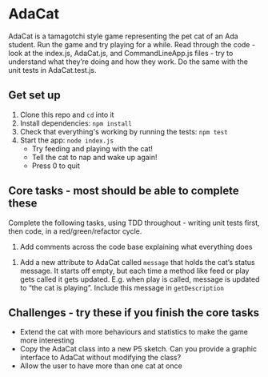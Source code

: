 # AdaCat

AdaCat is a tamagotchi style game representing the pet cat of an Ada student.
Run the game and try playing for a while. Read through the code - look at the
index.js, AdaCat.js, and CommandLineApp.js files - try to understand what
they’re doing and how they work. Do the same with the unit tests in
AdaCat.test.js.

## Get set up

1. Clone this repo and `cd` into it
1. Install dependencies: `npm install`
1. Check that everything's working by running the tests: `npm test`
1. Start the app: `node index.js`
   - Try feeding and playing with the cat!
   - Tell the cat to nap and wake up again!
   - Press 0 to quit

## Core tasks - most should be able to complete these

Complete the following tasks, using TDD throughout - writing unit tests first,
then code, in a red/green/refactor cycle.

1. Add comments across the code base explaining what everything does
<!-- 1. Add a new attribute to AdaCat called `tiredness`. Feeding the cat increases
   tiredness by 1. Playing with the cat increases tiredness by 3. Telling the
   cat to nap resets tiredness to 0. Tiredness can be between 0 and 15. Include
   tiredness in `getDescription` -->
1. Add a new attribute to AdaCat called `message` that holds the cat’s status
   message. It starts off empty, but each time a method like feed or play gets
   called it gets updated. E.g. when play is called, message is updated to “the
   cat is playing”. Include this message in `getDescription`
<!-- 1. Currently, the cat can be fed while it’s asleep. Modify the code so that this
   cannot happen and provide some feedback that you’re trying to feed a sleeping
   cat using the message attribute.
1. Extend the AdaCat class to check that if the cat’s health goes below a
   certain value that a warning message appears in the description like “take
   your cat to the vet” -->

## Challenges - try these if you finish the core tasks

- Extend the cat with more behaviours and statistics to make the game more
  interesting
- Copy the AdaCat class into a new P5 sketch. Can you provide a graphic
  interface to AdaCat without modifying the class?
- Allow the user to have more than one cat at once
